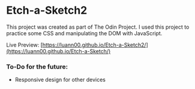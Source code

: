# Etch-a-Sketch2

This project was created as part of The Odin Project. I used this project to practice some CSS and manipulating the DOM with JavaScript.

Live Preview: [https://luann00.github.io/Etch-a-Sketch2/](https://luann00.github.io/Etch-a-Sketch/)


<h3>To-Do for the future:</h3>

<ul>
<li>Responsive design for other devices </li>
</ul>
